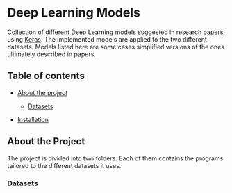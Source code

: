 # Deep Learning Models

Collection of different Deep Learning models suggested in research papers, using [Keras](https://keras.io/).
The implemented models are applied to the two different datasets. 
Models listed here are some cases simplified versions of the ones ultimately described in papers.

## Table of contents
- [About the project](#about-the-project)
    - [Datasets](#datasets)
    
- [Installation](#installation)


## About the Project
The project is divided into two folders. Each of them contains the programs tailored to the different datasets it uses. 

### Datasets










